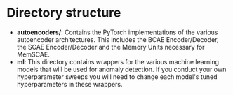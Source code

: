 # Directory structure
 - **autoencoders/**: Contains the PyTorch implementations of the various autoencoder architectures. This includes the BCAE Encoder/Decoder, the SCAE Encoder/Decoder and the Memory Units necessary for MemSCAE.
 - **ml**: This directory contains wrappers for the various machine learning models that will be used for anomaly detection. If you conduct your own hyperparameter sweeps you will need to change each model's tuned hyperparameters in these wrappers.
